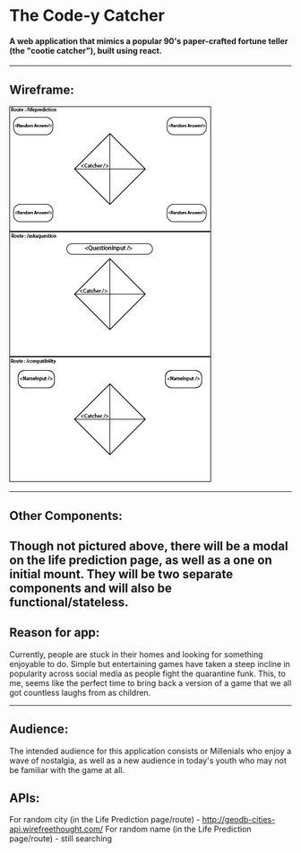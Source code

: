 # The Code-y Catcher

#### A web application that mimics a popular 90's paper-crafted fortune teller (the "cootie catcher"), built using react.

-----
## Wireframe:

![Wireframe](codeycatcher-wireframe.png)

-----
## Other Components:

Though not pictured above, there will be a modal on the life prediction page, as well as a one on initial mount. They will be two separate components and will also be functional/stateless.
-----
## Reason for app:

Currently, people are stuck in their homes and looking for something enjoyable to do. Simple but entertaining games have taken a steep incline in popularity across social media as people fight the quarantine funk. This, to me, seems like the perfect time to bring back a version of a game that we all got countless laughs from as children.


-----
## Audience:

 The intended audience for this application consists or Millenials who enjoy a wave of nostalgia, as well as a new audience in today's youth who may not be familiar with the game at all. 

## APIs:

For random city (in the Life Prediction page/route) - http://geodb-cities-api.wirefreethought.com/
For random name (in the Life Prediction page/route) - still searching
